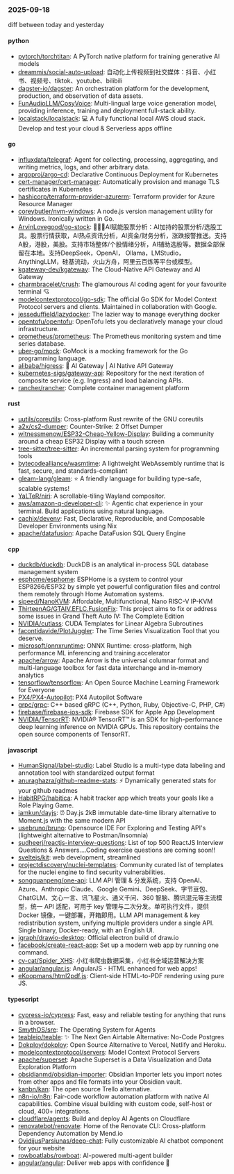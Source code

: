 ### 2025-09-18
diff between today and yesterday

#### python
* [pytorch/torchtitan](https://github.com/pytorch/torchtitan): A PyTorch native platform for training generative AI models
* [dreammis/social-auto-upload](https://github.com/dreammis/social-auto-upload): 自动化上传视频到社交媒体：抖音、小红书、视频号、tiktok、youtube、bilibili
* [dagster-io/dagster](https://github.com/dagster-io/dagster): An orchestration platform for the development, production, and observation of data assets.
* [FunAudioLLM/CosyVoice](https://github.com/FunAudioLLM/CosyVoice): Multi-lingual large voice generation model, providing inference, training and deployment full-stack ability.
* [localstack/localstack](https://github.com/localstack/localstack): 💻 A fully functional local AWS cloud stack. Develop and test your cloud & Serverless apps offline

#### go
* [influxdata/telegraf](https://github.com/influxdata/telegraf): Agent for collecting, processing, aggregating, and writing metrics, logs, and other arbitrary data.
* [argoproj/argo-cd](https://github.com/argoproj/argo-cd): Declarative Continuous Deployment for Kubernetes
* [cert-manager/cert-manager](https://github.com/cert-manager/cert-manager): Automatically provision and manage TLS certificates in Kubernetes
* [hashicorp/terraform-provider-azurerm](https://github.com/hashicorp/terraform-provider-azurerm): Terraform provider for Azure Resource Manager
* [coreybutler/nvm-windows](https://github.com/coreybutler/nvm-windows): A node.js version management utility for Windows. Ironically written in Go.
* [ArvinLovegood/go-stock](https://github.com/ArvinLovegood/go-stock): 🦄🦄🦄AI赋能股票分析：AI加持的股票分析/选股工具。股票行情获取，AI热点资讯分析，AI资金/财务分析，涨跌报警推送。支持A股，港股，美股。支持市场整体/个股情绪分析，AI辅助选股等。数据全部保留在本地。支持DeepSeek，OpenAI， Ollama，LMStudio，AnythingLLM，硅基流动，火山方舟，阿里云百炼等平台或模型。
* [kgateway-dev/kgateway](https://github.com/kgateway-dev/kgateway): The Cloud-Native API Gateway and AI Gateway
* [charmbracelet/crush](https://github.com/charmbracelet/crush): The glamourous AI coding agent for your favourite terminal 💘
* [modelcontextprotocol/go-sdk](https://github.com/modelcontextprotocol/go-sdk): The official Go SDK for Model Context Protocol servers and clients. Maintained in collaboration with Google.
* [jesseduffield/lazydocker](https://github.com/jesseduffield/lazydocker): The lazier way to manage everything docker
* [opentofu/opentofu](https://github.com/opentofu/opentofu): OpenTofu lets you declaratively manage your cloud infrastructure.
* [prometheus/prometheus](https://github.com/prometheus/prometheus): The Prometheus monitoring system and time series database.
* [uber-go/mock](https://github.com/uber-go/mock): GoMock is a mocking framework for the Go programming language.
* [alibaba/higress](https://github.com/alibaba/higress): 🤖 AI Gateway | AI Native API Gateway
* [kubernetes-sigs/gateway-api](https://github.com/kubernetes-sigs/gateway-api): Repository for the next iteration of composite service (e.g. Ingress) and load balancing APIs.
* [rancher/rancher](https://github.com/rancher/rancher): Complete container management platform

#### rust
* [uutils/coreutils](https://github.com/uutils/coreutils): Cross-platform Rust rewrite of the GNU coreutils
* [a2x/cs2-dumper](https://github.com/a2x/cs2-dumper): Counter-Strike: 2 Offset Dumper
* [witnessmenow/ESP32-Cheap-Yellow-Display](https://github.com/witnessmenow/ESP32-Cheap-Yellow-Display): Building a community around a cheap ESP32 Display with a touch screen
* [tree-sitter/tree-sitter](https://github.com/tree-sitter/tree-sitter): An incremental parsing system for programming tools
* [bytecodealliance/wasmtime](https://github.com/bytecodealliance/wasmtime): A lightweight WebAssembly runtime that is fast, secure, and standards-compliant
* [gleam-lang/gleam](https://github.com/gleam-lang/gleam): ⭐️ A friendly language for building type-safe, scalable systems!
* [YaLTeR/niri](https://github.com/YaLTeR/niri): A scrollable-tiling Wayland compositor.
* [aws/amazon-q-developer-cli](https://github.com/aws/amazon-q-developer-cli): ✨ Agentic chat experience in your terminal. Build applications using natural language.
* [cachix/devenv](https://github.com/cachix/devenv): Fast, Declarative, Reproducible, and Composable Developer Environments using Nix
* [apache/datafusion](https://github.com/apache/datafusion): Apache DataFusion SQL Query Engine

#### cpp
* [duckdb/duckdb](https://github.com/duckdb/duckdb): DuckDB is an analytical in-process SQL database management system
* [esphome/esphome](https://github.com/esphome/esphome): ESPHome is a system to control your ESP8266/ESP32 by simple yet powerful configuration files and control them remotely through Home Automation systems.
* [sipeed/NanoKVM](https://github.com/sipeed/NanoKVM): Affordable, Multifunctional, Nano RISC-V IP-KVM
* [ThirteenAG/GTAIV.EFLC.FusionFix](https://github.com/ThirteenAG/GTAIV.EFLC.FusionFix): This project aims to fix or address some issues in Grand Theft Auto IV: The Complete Edition
* [NVIDIA/cutlass](https://github.com/NVIDIA/cutlass): CUDA Templates for Linear Algebra Subroutines
* [facontidavide/PlotJuggler](https://github.com/facontidavide/PlotJuggler): The Time Series Visualization Tool that you deserve.
* [microsoft/onnxruntime](https://github.com/microsoft/onnxruntime): ONNX Runtime: cross-platform, high performance ML inferencing and training accelerator
* [apache/arrow](https://github.com/apache/arrow): Apache Arrow is the universal columnar format and multi-language toolbox for fast data interchange and in-memory analytics
* [tensorflow/tensorflow](https://github.com/tensorflow/tensorflow): An Open Source Machine Learning Framework for Everyone
* [PX4/PX4-Autopilot](https://github.com/PX4/PX4-Autopilot): PX4 Autopilot Software
* [grpc/grpc](https://github.com/grpc/grpc): C++ based gRPC (C++, Python, Ruby, Objective-C, PHP, C#)
* [firebase/firebase-ios-sdk](https://github.com/firebase/firebase-ios-sdk): Firebase SDK for Apple App Development
* [NVIDIA/TensorRT](https://github.com/NVIDIA/TensorRT): NVIDIA® TensorRT™ is an SDK for high-performance deep learning inference on NVIDIA GPUs. This repository contains the open source components of TensorRT.

#### javascript
* [HumanSignal/label-studio](https://github.com/HumanSignal/label-studio): Label Studio is a multi-type data labeling and annotation tool with standardized output format
* [anuraghazra/github-readme-stats](https://github.com/anuraghazra/github-readme-stats): ⚡ Dynamically generated stats for your github readmes
* [HabitRPG/habitica](https://github.com/HabitRPG/habitica): A habit tracker app which treats your goals like a Role Playing Game.
* [iamkun/dayjs](https://github.com/iamkun/dayjs): ⏰ Day.js 2kB immutable date-time library alternative to Moment.js with the same modern API
* [usebruno/bruno](https://github.com/usebruno/bruno): Opensource IDE For Exploring and Testing API's (lightweight alternative to Postman/Insomnia)
* [sudheerj/reactjs-interview-questions](https://github.com/sudheerj/reactjs-interview-questions): List of top 500 ReactJS Interview Questions & Answers....Coding exercise questions are coming soon!!
* [sveltejs/kit](https://github.com/sveltejs/kit): web development, streamlined
* [projectdiscovery/nuclei-templates](https://github.com/projectdiscovery/nuclei-templates): Community curated list of templates for the nuclei engine to find security vulnerabilities.
* [songquanpeng/one-api](https://github.com/songquanpeng/one-api): LLM API 管理 & 分发系统，支持 OpenAI、Azure、Anthropic Claude、Google Gemini、DeepSeek、字节豆包、ChatGLM、文心一言、讯飞星火、通义千问、360 智脑、腾讯混元等主流模型，统一 API 适配，可用于 key 管理与二次分发。单可执行文件，提供 Docker 镜像，一键部署，开箱即用。LLM API management & key redistribution system, unifying multiple providers under a single API. Single binary, Docker-ready, with an English UI.
* [jgraph/drawio-desktop](https://github.com/jgraph/drawio-desktop): Official electron build of draw.io
* [facebook/create-react-app](https://github.com/facebook/create-react-app): Set up a modern web app by running one command.
* [cv-cat/Spider_XHS](https://github.com/cv-cat/Spider_XHS): 小红书爬虫数据采集，小红书全域运营解决方案
* [angular/angular.js](https://github.com/angular/angular.js): AngularJS - HTML enhanced for web apps!
* [eKoopmans/html2pdf.js](https://github.com/eKoopmans/html2pdf.js): Client-side HTML-to-PDF rendering using pure JS.

#### typescript
* [cypress-io/cypress](https://github.com/cypress-io/cypress): Fast, easy and reliable testing for anything that runs in a browser.
* [SmythOS/sre](https://github.com/SmythOS/sre): The Operating System for Agents
* [teableio/teable](https://github.com/teableio/teable): ✨ The Next Gen Airtable Alternative: No-Code Postgres
* [Dokploy/dokploy](https://github.com/Dokploy/dokploy): Open Source Alternative to Vercel, Netlify and Heroku.
* [modelcontextprotocol/servers](https://github.com/modelcontextprotocol/servers): Model Context Protocol Servers
* [apache/superset](https://github.com/apache/superset): Apache Superset is a Data Visualization and Data Exploration Platform
* [obsidianmd/obsidian-importer](https://github.com/obsidianmd/obsidian-importer): Obsidian Importer lets you import notes from other apps and file formats into your Obsidian vault.
* [kanbn/kan](https://github.com/kanbn/kan): The open source Trello alternative.
* [n8n-io/n8n](https://github.com/n8n-io/n8n): Fair-code workflow automation platform with native AI capabilities. Combine visual building with custom code, self-host or cloud, 400+ integrations.
* [cloudflare/agents](https://github.com/cloudflare/agents): Build and deploy AI Agents on Cloudflare
* [renovatebot/renovate](https://github.com/renovatebot/renovate): Home of the Renovate CLI: Cross-platform Dependency Automation by Mend.io
* [OvidijusParsiunas/deep-chat](https://github.com/OvidijusParsiunas/deep-chat): Fully customizable AI chatbot component for your website
* [rowboatlabs/rowboat](https://github.com/rowboatlabs/rowboat): AI-powered multi-agent builder
* [angular/angular](https://github.com/angular/angular): Deliver web apps with confidence 🚀
